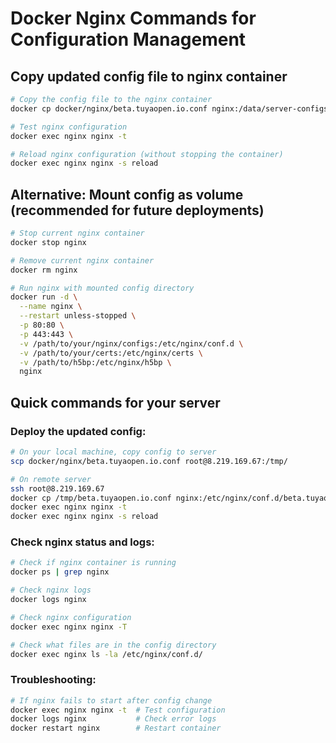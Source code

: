# Docker Nginx Commands for Configuration Management

## Copy updated config file to nginx container
```bash
# Copy the config file to the nginx container
docker cp docker/nginx/beta.tuyaopen.io.conf nginx:/data/server-configs-nginx/conf.d/beta.conf

# Test nginx configuration
docker exec nginx nginx -t

# Reload nginx configuration (without stopping the container)
docker exec nginx nginx -s reload
```

## Alternative: Mount config as volume (recommended for future deployments)
```bash
# Stop current nginx container
docker stop nginx

# Remove current nginx container
docker rm nginx

# Run nginx with mounted config directory
docker run -d \
  --name nginx \
  --restart unless-stopped \
  -p 80:80 \
  -p 443:443 \
  -v /path/to/your/nginx/configs:/etc/nginx/conf.d \
  -v /path/to/your/certs:/etc/nginx/certs \
  -v /path/to/h5bp:/etc/nginx/h5bp \
  nginx
```

## Quick commands for your server

### Deploy the updated config:
```bash
# On your local machine, copy config to server
scp docker/nginx/beta.tuyaopen.io.conf root@8.219.169.67:/tmp/

# On remote server
ssh root@8.219.169.67
docker cp /tmp/beta.tuyaopen.io.conf nginx:/etc/nginx/conf.d/beta.tuyaopen.io.conf
docker exec nginx nginx -t
docker exec nginx nginx -s reload
```

### Check nginx status and logs:
```bash
# Check if nginx container is running
docker ps | grep nginx

# Check nginx logs
docker logs nginx

# Check nginx configuration
docker exec nginx nginx -T

# Check what files are in the config directory
docker exec nginx ls -la /etc/nginx/conf.d/
```

### Troubleshooting:
```bash
# If nginx fails to start after config change
docker exec nginx nginx -t  # Test configuration
docker logs nginx           # Check error logs
docker restart nginx        # Restart container
``` 